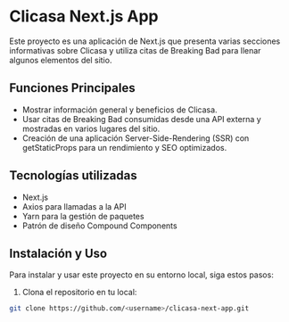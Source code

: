 # Clicasa Next.js App

Este proyecto es una aplicación de Next.js que presenta varias secciones informativas sobre Clicasa y utiliza citas de Breaking Bad para llenar algunos elementos del sitio.

## Funciones Principales
- Mostrar información general y beneficios de Clicasa.
- Usar citas de Breaking Bad consumidas desde una API externa y mostradas en varios lugares del sitio.
- Creación de una aplicación Server-Side-Rendering (SSR) con getStaticProps para un rendimiento y SEO optimizados.

## Tecnologías utilizadas
- Next.js
- Axios para llamadas a la API
- Yarn para la gestión de paquetes
- Patrón de diseño Compound Components

## Instalación y Uso

Para instalar y usar este proyecto en su entorno local, siga estos pasos:

1. Clona el repositorio en tu local:

```bash
git clone https://github.com/<username>/clicasa-next-app.git
